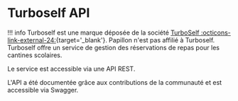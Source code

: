 # Turboself API

!!! info
     Turboself est une marque déposée de la société [TurboSelf :octicons-link-external-24:](https://www.turboself.com/){target='_blank'}. Papillon n'est pas affilié à Turboself.
Turboself offre un service de gestion des réservations de repas pour les cantines scolaires.

Le service est accessible via une API REST.

L'API a été documentée grâce aux contributions de la communauté et est accessible via Swagger.

<swagger-ui src="turboself.yml" />
